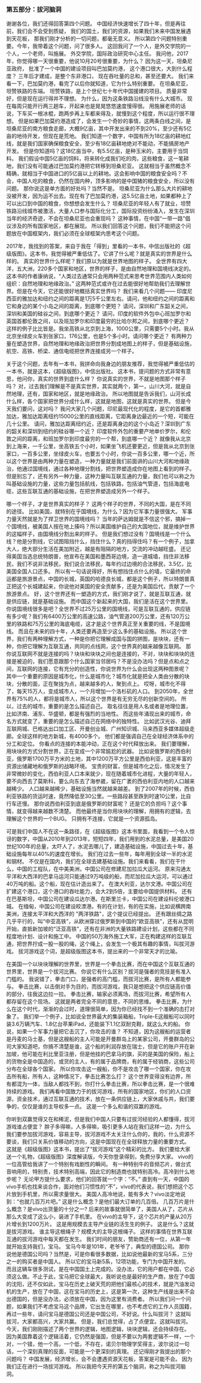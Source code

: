 ### 第五部分：拔河脑洞
谢谢各位，我们还得回答第四个问题。
中国经济快速增长了四十年，但是再往前，我们会不会受到质疑，
我们的国土，我们的资源，如果我们未来中国发展遇到天花板，
那我们刚才分析的一切问题，都毫无意义。
所以第四个问题特别重要。今年，我带着这个问题，问了很多人。
这回我问了一个人，是外交学院的一个人，一个老师，叫施展。
外交学院，国际政治研究中心主任。
我问他，2017年，你觉得哪一天很重要，他说10月20号很重要，为什么？
因为这一天，坦桑尼亚政府，
批准了一个中国的建设项目叫巴加莫约港，
这个港口很大，大到什么程度？
三年后才建成，是整个东非港口，
现在吞吐量的总和，甚至还要大。
我们来看一下，巴加莫约港，看完了以后你就知道，它为什么特别重要。
在坦桑尼亚，坦赞铁路的东端。
坦赞铁路，是上个世纪七十年代中国援建的项目。
质量非常好，但是现在运行得并不理想。
为什么，因为这条铁路沿线没有什么大城市。
现在每周只能开行两三趟车，开起来也是晃晃悠悠速度慢得很。
用施展老师的话说，下车买一根冰棍，跑两步再上车都来得及，就慢到这个程度，所以运行很不理想。
但是如果巴加莫约港造成了，会发生一个奇妙的事情，这两条白线之间，是坦桑尼亚的南方粮食走廊，大概9亿亩，其中开发出来的不到20%，至少还有5亿亩的地待开发，但现在是荒地。
我们知道一个数字，中国有所为18亿亩的耕地红线，就是我们国家确保粮食安全，至少有18亿亩耕地绝对不能动，不能搞房地产开发。
但是你知道吗？这18亿亩当中，有5.5亿亩，是种玉米的，主要用于当饲料。
我们假设中国5亿亩的饲料，将来转化成我们吃的肉，这些粮食，这一笔耕地，我们没有可能通过巴加莫约港把它转移到坦桑尼亚。
这就相当于虽然概念不精确，就相当于中国进口的5亿亩以上的耕地。这会影响中国的粮食安全吗？不会，中国人吃的粮食，仍然在国内种，顶多影响的是中国猪的粮食安全，所以没有问题。
那你说这是单方面的好处吗？当然不是。
坦桑尼亚为什么那么大片的耕地没被开发，因为运不出去。现在有了巴加莫约港，这5.5亿亩土地，如果都种上了可以出口到中国的粮食，你想想会发生什么？
坦桑尼亚的年轻人有了就业，坦赞铁路沿线城市被激活，大量人口参与国际化分工，国际投资纷纷涌入，发生在深圳当年的经济奇迹，不会在坦桑尼亚也会重现吗？
这种事情，在中国“一带一路”倡议涉及的所有国家地区，都在展现。
所以我们回答这个问题，我们不能把这个问题放在中国框架内，我们必须在全球框架内思考这个问题。

2017年，我找到的答案，来自于我在「得到」里看的一本书，中信出版社的《超级版图》。这本书，我觉得被严重低估了。它讲了什么呢？就是真实的世界是什么样的。
真实的世界什么样呢？我们原以为就是世界地图的样子。
全世界有四大洋，五大洲，220多个国家和地区，世界的样子，是由自然地理和国境线决定的。
这本书的作者康纳说，“人类过去通常只会用两种范式来思考世界范围内人类如何组织：自然地理和地缘政治。”
这两种范式或许在过去能很好地帮助我们去理解世界。但是在今天，它还能很好地概括真实世界吗？
我们来看几个问题——
印度尼西亚的雅加达和纽约之间的距离是1万5千公里左右。请问，他和纽约之间的距离和它和身边的某个小岛之间的距离，到底哪个更短？
请问，深圳和广东韶关之间，深圳和美国的硅谷之间，到底哪个更近？
请问，印度的软件外包中心班加罗尔和英国首都伦敦之间，以及班加罗尔和印度最穷的比哈尔邦之间，到底哪个更近？
这样的例子比比皆是。我坐高铁从北京到上海，1000公里，只需要5个小时。我从北京坐绿皮火车到张家口，176公里，也是5个多小时。请问哪个更近？
有两种力量在塑造世界，自然地理和地缘政治把世界分割成地图上的样子，但是基础设施，航空、高铁、桥梁、通信电缆把世界连接成另一个样子。

关于这个问题，去年有一本书，我拼命向我身边的朋友推荐，我觉得被严重低估的一本书，就是这本，《超级版图》，中信出版社。
这本书，提问题的方式非常有意思，他问你，真实的世界到底什么样？
你说真实的世界，不就是地图那个样子吗？
对，过去我们理解是不是真实世界，其实就两个，第一，山川大河，就是自然地理，还有，国家和地区，就是地缘政治。
所以地图就是告诉我们，山河长成什么样，各个国家把世界分成什么样，这就是地图，这就是真实的世界。
但是今天我们要问，这对吗？
我问大家几个问题，印尼最现代化的程度，是它的首都雅加达，雅加达距离纽约15000公里的直线距离，它距离身边最近的一个短，可能在几十公里。
请问，雅加达距离纽约近，还是距离身边的这个小岛近？深圳到广东的韶关和深圳到纽约的硅谷哪一个近？
印度软件外包的重要产地单价罗尔，和伦敦之间的距离，和班加罗尔到印度最穷的一个帮，到底哪一个近？
就像我从北京到上海来，一千公里，坐高铁五个小时，如果坐飞机还要更近，但是我从北京到张家口，一百多公里，坐绿皮火车，也要五个小时，你说一百多公里，哪一个近，所以这个世界是由两种力量在塑造，一种力量就是我们前面讲的山川大河和地缘政治，他通过国境线，通过各种地理分割线，把世界塑造成你在地图上看到的样子。
但是别忘了，还有另外一种力量，这种力量叫互联互通的力量，我们也可以称之为叫基础设施的力量，这些力量包括航线，包括铁路，包括油气管道，包括海底电缆，这些互联互通的基础设施，在把世界塑造成另外一个样子。

哪一个样子，才是世界真实的样子？
这两个样子的世界，不同的大国，是在不同的途径。
比如美国，就特别在乎国境线，为什么？因为它军事力量很强大。
军事力量天然就是为了捍卫世界的国境线吗？
当年的萨达姆就是不信这个邪，搞掉一个国境线，被美国人按在地上揍吗？所以美国维护自己的大国地位，就是维护世界的这幅样子，由国境线分割出来的样子。
但是我们想过没有？国境线是一个什么线？他是分割线，它试图阻挡什么，挡住什么？真的挡得住吗？有一个例子，加拿大人，绝大部分生活在美加附近，越是有阻隔的地方，交流的冲动越旺盛。
还记得美国当选总统特朗普，他宣布在美国和墨西哥边境，造一道城墙，挡住非法移民，我们不说非法移民，我们说合法移民，每年约过边境的合法移民，3.5亿，比美国全国人口还多。
所以有一句话说得好，所有想挡住点什么的墙，它最终的命运都是旅游景点，中国的长城，英国的哈德良长城，都是这个例子，所以特朗普真正把这个长城建起来，你说他对美国的安全贡献多，还是为美国后代，贡献了一个旅游景点。
好，这个世界还有一塑造的方式，我们刚才说了，就是互联互通，就是供应链，就是基础设施。
而中国这个新起来的大国，我们是活在这个世界里。
你说国境线很多是吧？全世界不过25万公里的国境线，可是互联互通的，供应链有多少呢？我们有6400万公里的高速公路，油气管道200万公里，还有120万公里的铁路和75万公里的海底电缆，这才是这个世界真正至关重要的线，不是国境线。
而且在未来的四十年，人类还要再造至少这么多的基础设施。
所以这个世界，我们有两种理解方式，一种是你把它理解成国与国的拼图，是块块，还有一种，你把它理解为互联互通，共同的点线网，这个世界真的越来越像互联网。
那你说互联网不就是连接的吗？块块和块块之间也是连接的，不对，块块和块块的连接是被迫的，我们愿意跟那个什么国家当邻居吗？不是没办法吗？但是点和点之间，互联网的连接，它有充分的创造性，你说世界为什么会出现这两种图景呢？
其中一个重要的原因是城市化，什么是城市化？城市化就是把全人类由分散的块块，分散的面，正在聚拢为点，越来越多的人，聚到点上。
哎呀，城市化不得了，每天15万人，变成城市人，一个月增加一个洛杉矶的人口。
到2050年，全世界有75%的人，都将是城市人，所以这个世界是有无穷无尽的创新空间的。
所以，过去的城市，重要的是怎么描述自己。
取名往往是用人名或者是地理位置，比如济南、浦东、华盛顿，都是有强烈的当地性。
而这些年涌现出来的城市，命名方式就变了，重要的是怎么描述自己在网络中的独特性。
比如武汉光谷、迪拜互联网城、巴格达出口加工区、开曼创业城、广州知识城、马来西亚多媒体超级走廊。全球这样的地方新城，有4000多个。
他们都是强调自己在全球经济体系中的分工和定位。
你看点的连接的本能冲动，正在这个时代释放出来。
我们要理解，用块块的方式分割世界，正在变成一个非常尴尬的武器。
比如说俄罗斯的西伯利亚，俄罗斯1700万平方米的土地，其中1200万平方公里是西伯利亚，这是丰富的资源出储藏地和俄罗斯的战略环境。
宝贵的财富，但是城市化之后，情况发生了非常微妙的变化，西伯利亚人口本来就少，现在随着城市化进程，大量的年轻人，要不向西去了莫斯科，要么向东去了海参崴，留在广袤的西伯利亚内地的人口越来越稀少。
人口越来越稀少，基础设施当然就越来越差。
到了2007年的时候，西伯利亚铁路的货运时速，竟然降低至30公里。一些路段甚至跌到时速10公里，比自行车还慢。
那你说西伯利亚到底是俄罗斯的财富呢？
还是它的负担吗？这个事情，就变得越来越数不清楚。
而他最终是当你用块块的理解，用拥有的逻辑，去理解这个世界的一个BUG。
只拥有不连接，它就是一个资源孤岛。

可是我们中国人不在这一条路径，在《超级版图》这本书里面，我看到一个令人惊讶的数字，中国从2010年到2013年，短短四年，我们用到的水泥总量，是美国20世纪100年的总量，太吓人了，水泥去哪儿了，建造基础设施，中国过去十年，基础设施每年以40%的速度在增长。
我们在过去一些年，每年用到全球一半的水泥和钢材。 
不仅是在国内，我们在全球去建基础设施。我们来看看，我们在干什么，中国的工程队，在中美美洲，中国公司在修建尼加拉瓜大运河。
原来沟通太平洋和大西洋的巴拿马运河只能通过9万吨级的船，而尼加拉瓜大运河，可以通过40万吨的船。这个船，现在估计造出来了。
在澳大利亚，达尔文港。中国公司在扩建这个港口，这个港口的吞吐能力，会大2到5倍，主要给中国提供材料。
还有在巴基斯坦，中国公司在建设瓜达尔港。在斯里兰卡，中国公司在建设科伦坡港口城。
在缅甸，中国公司在建设皎漂港。有的在计划，有的在实施，比如说横跨南美洲，连接太平洋和大西洋的 "两洋铁路"，这个提议已经提出。
还有跟丝绸之路几乎平行的，叫“中亚高铁”，从欧洲穿过俄罗斯到中国的“欧亚高铁”，还有从昆明开始，直抵新加坡的“泛亚高铁”，还有在非洲的大量铁路建设计划，这些都在不同程度地计划、设计和施工中。
中国的50万海外施工大军，正在构建这样的互联互通，把世界拧成一股一股的绳，这个绳上，会发生一个极其有趣的事情，叫拔河游戏。
拔河游戏这个词，是超级版图这本书，提出来的一个非常天才的比喻。

在美国一个以块块理解的世界里，世界是一个拳击比赛，而在中国这个互联互通的世界里，世界是一个拔河比赛。
你说它有什么区别？拔河是强者的竞技是有准入门槛的。
我说错了，拳击门口，是强者的高门槛，而拔河比赛，是所有人都能参与。
拳击比赛，以击倒对手为目的，而拔河游戏，我只是想把这个供应链高价值的部分，往我这边拉一拉。
拳击比赛，输家必须离场，而拔河比赛，希望所有人都存留在这个现场。
这就是两者完全不同的意思，不同的思维。
拳击比赛，为什么在这个时代，渐渐的会过时，道理很简单，因为你已经找不到一个准确的击打对象了。
我们举一个例子，比如说全世界最大的集装箱船，Triple-E这艘船可以同时装3.6万辆汽车、1.8亿台苹果iPad，还能装下1.1亿双耐克鞋，就这么大的船。
你说，如果一个军事力量把它击沉了，你攻击的谁？
不知道，因为这艘船的运营者是丹麦的马士基，但是这艘船的主人可能是开曼群岛上的某家公司，开曼群岛的公司大家知道吧，你搞不清楚是谁，这个船的利润存放在瑞士，但是它的账户开在新加坡，他可能在利比里亚注册，但是他挂的巴拿马的旗，买的是美国的保险，船上的货物全是中国造的，或货的主人，有的属于品牌商，有的属于经销商，这些公司分布在全球各个国家。
所以你攻击这一艘船，你不是攻击了哪一个国家，你在攻击所有船，所有人，这种情况下，拳击比赛怎么打？
这个世界变得没有边界，所有都混为一体，当敌人都找不到，你打什么拳击比赛，所以拳击比赛，是一个很难持续的游戏。
我们再看中国致力于的拔河游戏，所有的国家地区，你们的人口资源，资金技术，通过互联互通的技术，放在一条供应链上，大家休戚与共，我们要争的，仅仅是谁的主导权多一点。
这是一个多么和谐的双赢的游戏。

你听到双赢觉得又在和稀泥，但是我们中国人只要有过拔河经验的人都懂得，拔河游戏谁占便宜？
胖子多得嘛，人多得嘛，吸引更多人站在我们这样一边，为什么我们要参加拔河游戏，容易主导，拔河游戏不太关注什么你的，我的，什么资源不要谈，我们只关系价值移动的方向，这是中国现在在全球释放力量的重要方式。
这就是《超级版图》这本书，提出了“拔河游戏”这个精彩的比方。
我们要给大家送一个礼物，《超级版图》深度解读版，今天你登录得到，免费分享大家。
vivo的一位高管给我讲了一个特别有戏剧性的瞬间。
有一种特别牛的音频芯片，做台式音响用的，特别贵，技术特别高端，因此它的制造商也就特别高冷。高冷到什么地步呢？
无论甲方提什么要求，他们的回答就一个字：“不。”
直到有一天，中国的vivo手机也找来谈合作，面对他们习惯性的“不”，vivo的代表说，我们想把这个芯片放到手机里，所以需求量很大。
美国人高冷地说，能有多大？vivo淡定地说到：“也就几百万片吧。”
这是什么概念？是他们最大订单的几百倍。
几百万片是什么概念？是vivo出货量的十分之一? 
后来的故事就很简单了，美国人从了，芯片从那么大变成了这么小，装进了手机里。
在vivo的主导下，这个芯片的产量从20万片增长到1200万片。
这是用规模去主导产业链的活生生的例子。
这是什么？这就是拔河游戏。
谁主导这根绳子？规模大的主导这根绳子。
这样的事情在世界互联互通的拔河游戏中每天都在发生。
我们时间的朋友，赞助商还有一位，从第一年就开始支持我们，宝马。
宝马今年是101年，老爷爷了，典型的德国公司。
那你说他是德国公司吗？当然是，可是你看很多数据，比如说他最新的宝马5系，三分之一的购买者是中国人。
所以它的宝马新5系，12项功能，专门为中国开发的。
而且这辆车很多测试，是在中国国土上完成的。没办法，它的用户都在中国，它必须这么做。不止于此，宝马把它全球最大，我听说也是最好的生产商，放在了中国的沈阳，还不仅如此，宝马在历史上破天荒的把他们最核心的技术，就是汽油发动机的生产，放在了中国，这在宝马的历史上，这是第一次，这种生产线是出来不会出德国的，但是没办法，必须放在中国，因为这里有消费者。
所以我们问一个问题，如果我们不考虑宝马这个品牌，它出生在哪里，也不考虑它的工作人员国籍，再过一些年，请问宝马是德国公司还是中国公司，不好说。什么叫拔河？
这就叫拔河，大家都高兴，大家共赢。
但是，我们总觉得，占了点便宜。这就叫拔河。
今天，我们刚刚描述了两个世界的逻辑，地图逻辑，块块逻辑，还会持续存在。
因为美国靠着这个逻辑活着，它仍然是强国，但是不要以为两套逻辑不一样，一个对，一个错，他一个高，一个低，不存在，诺贝尔物理学奖得主，波尔说过一句话，一个深刻真理的反面，可能是一个更深刻的真理。
还记得刚才我提出的那个问题吗？
中国发展，经济增长，会不会遭遇资源天花板，答案是可能不会。
因为我们正在进行一场拔河游戏。
所以我把今天开的第五个脑洞，称之为叫拔河脑洞。